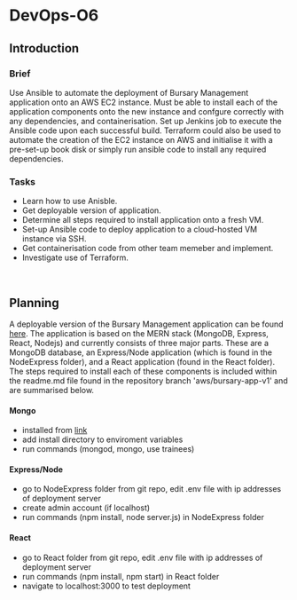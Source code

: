 # DevOps-O6
## Introduction
### Brief

Use Ansible to automate the deployment of Bursary Management application onto an AWS EC2 instance. Must be able to install each of the application components onto the new instance and confgure correctly with any dependencies, and containerisation. Set up Jenkins job to execute the Ansible code upon each successful build. Terraform could also be used to automate the creation of the EC2 instance on AWS and initialise it with a pre-set-up book disk or simply run ansible code to install any required dependencies.


### Tasks

* Learn how to use Anisble.
* Get deployable version of application.
* Determine all steps required to install application onto a fresh VM.
* Set-up Ansible code to deploy application to a cloud-hosted VM instance via SSH.
* Get containerisation code from other team memeber and implement.
* Investigate use of Terraform.

<br/>

## Planning

A deployable version of the Bursary Management application can be found [here](https://github.com/ebusico/bursaryproject/tree/aws/bursary-app-v1). The application is based on the MERN stack (MongoDB, Express, React, Nodejs) and currently consists of three major parts. These are a MongoDB database, an Express/Node application (which is found in the NodeExpress folder), and a React application (found in the React folder). The steps required to install each of these components is included within the readme.md file found in the repository branch 'aws/bursary-app-v1' and are summarised below. 

#### Mongo 
* installed from [link](https://www.mongodb.com/download-center/community)
* add install directory to enviroment variables
* run commands (mongod, mongo, use trainees)

#### Express/Node
* go to NodeExpress folder from git repo, edit .env file with ip addresses of deployment server
* create admin account (if localhost)
* run commands (npm install, node server.js) in NodeExpress folder

#### React
* go to React folder from git repo, edit .env file with ip addresses of deployment server
* run commands (npm install, npm start) in React folder
* navigate to localhost:3000 to test deployment
